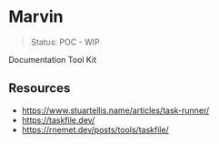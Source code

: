 # Marvin

> Status: POC - WIP

Documentation Tool Kit

## Resources

- https://www.stuartellis.name/articles/task-runner/
- https://taskfile.dev/
- https://rnemet.dev/posts/tools/taskfile/